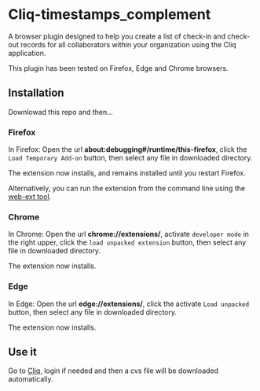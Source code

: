 # Cliq-timestamps_complement
A browser plugin designed to help you create a list of check-in and check-out records for all collaborators within your organization using the Cliq application.

This plugin has been tested on Firefox, Edge and Chrome browsers.

## Installation 
Downlowad this repo and then...

### Firefox
In Firefox: Open the url **about:debugging#/runtime/this-firefox**, click the `Load Temporary Add-on` button, then select any file in downloaded directory.

The extension now installs, and remains installed until you restart Firefox.

Alternatively, you can run the extension from the command line using the [web-ext tool](https://extensionworkshop.com/documentation/develop/getting-started-with-web-ext/).

### Chrome
In Chrome: Open the url **chrome://extensions/**, activate `developer mode` in the right upper, click the `load unpacked extension` button, then select any file in downloaded directory.

The extension now installs.

### Edge
In Edge: Open the url **edge://extensions/**, click the activate `Load unpacked` button, then select any file in downloaded directory.

The extension now installs.

## Use it
Go to [Cliq](https://cliq.zoho.com/), login if needed and then a cvs file will be downloaded automatically.
